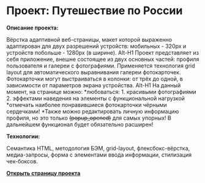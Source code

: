 # Проект: Путешествие по России

**Описание проекта:**

Вёрстка адаптивной веб-страницы, макет которой выраженно адаптирован для двух разрешений устройств: мобильных - 320px и устройств побольше - 1280px (в ширине). 
Alt-H1
 Проект представляет из себя приложение, внешне состоящее из двух основных частей: профиля пользователя и галереи с фотографиями.
 Применяется технология grid layout для автоматического выравнивания галереи фотокарточек. Фотокарточки могут выстраиваться в колонки: от трёх до одной, в зависимости от параметров экрана устройства.
Alt-H1
На данный момент, на странице можно:
 *любоваться: 
    1. красивыми фотографиями
    2. эффектами наведения на элементы с функциональной нагрузкой 
 *отмечать наиболее понравившиеся фотокарточки чёрными сердечками!
 *Также можно редактировать личную информацию профиля, но это только ~~(popup_opened)~~ для самых упорных!
В дальнейшем функционал будет обязательно расширен!

**Технологии:**

Cемантика HTML, методология БЭМ, grid-layout, флексбокс-вёрстка, медиа-запросы, форма с элементами ввода информации, стилизация чек-боксов.

**[Открыть страницу проекта](https://ilyh0118.github.io/mesto/)**

